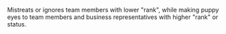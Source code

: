 Mistreats or ignores team members with lower "rank", while making puppy eyes to team members and business representatives with higher "rank" or status.